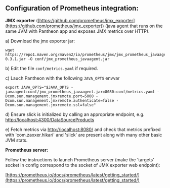 ## Configuration of Prometheus integration:

**JMX exporter** ([https://github.com/prometheus/jmx_exporter](https://github.com/prometheus/jmx_exporter))
(java agent that runs on the same JVM with Pantheon app and exposes JMX metrics over HTTP).  

a) Download the jmx exporter jar:

```
wget https://repo1.maven.org/maven2/io/prometheus/jmx/jmx_prometheus_javaagent/0.3.1/jmx_prometheus_javaagent-0.3.1.jar -O conf/jmx_prometheus_javaagent.jar
```

b) Edit the file `conf/metrics.yaml` if required.

c) Lauch Pantheon with the following `JAVA_OPTS` envvar

```
export JAVA_OPTS="$JAVA_OPTS -javaagent:conf/jmx_prometheus_javaagent.jar=8080:conf/metrics.yaml -Dcom.sun.management.jmxremote.port=5000 -Dcom.sun.management.jmxremote.authenticate=false -Dcom.sun.management.jmxremote.ssl=false"
```

d) Ensure slick is initialized by calling an appropriate endpoint, e.g. [http://localhost:4300/DataSourceProducts](http://localhost:4300/dataSourceProducts)   

e) Fetch metrics via [http://localhost:8080/](http://localhost:8080/) and check that metrics prefixed with 'com.zaxxer.hikari' and 'slick' are present along with many other basic JVM stats.  

**Prometheus server:**

Follow the instructions to launch Prometheus server (make the 'targets' socket in config correspond to the socket of JMX exporter web endpoint):

 [https://prometheus.io/docs/prometheus/latest/getting_started/](https://prometheus.io/docs/prometheus/latest/getting_started/)

